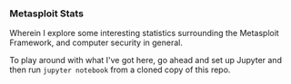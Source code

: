 ### Metasploit Stats

Wherein I explore some interesting statistics surrounding the Metasploit Framework, and computer security in general.

To play around with what I've got here, go ahead and set up Jupyter and then run `jupyter notebook` from a cloned copy of this repo.
